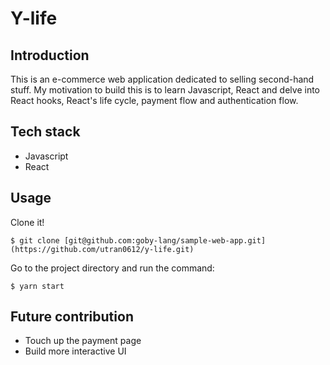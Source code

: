 # Y-life

## Introduction
This is an e-commerce web application dedicated to selling second-hand stuff. My motivation to build this is to learn Javascript, React and delve into React hooks, React's life cycle, payment flow and authentication flow. 

## Tech stack
- Javascript
- React

## Usage

Clone it!

```
$ git clone [git@github.com:goby-lang/sample-web-app.git](https://github.com/utran0612/y-life.git)
```

Go to the project directory and run the command:

```
$ yarn start
```

## Future contribution

- Touch up the payment page
- Build more interactive UI
  

